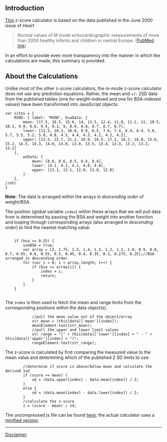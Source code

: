 ## Introduction ##

[This](http://parameterz.blogspot.com/2008/09/m-mode-z-scores.html) z-score calculator is based on the data published in the June 2000 issue of _Heart_

> Normal values of M mode echocardiographic measurements of more than 2000 healthy infants and children in central Europe. ([PubMed link](http://www.ncbi.nlm.nih.gov/pmc/articles/PMC1760862/?tool=pubmed))

In an effort to provide even more transparency into the manner in which the calculations are made, this summary is provided.

## About the Calculations ##

Unlike most of the other z-score calculators, the m-mode z-score calculator does not use any prediction equations. Rather, the mean and +/- 2SD data from the published tables (one for weight-indexed and one for BSA-indexed values) have been transformed into JavaScript objects:

```
var sites = {
    RVDD: { label: 'RVDD', bsaData: {
        mean: [17.5, 16.5, 15.6, 14, 13.5, 12.4, 11.8, 11.2, 11, 10.5, 10.1, 9.9, 9.6, 9.5, 9.3, 9, 8.9, 8.8, 8.7, 8.7, 8.7],
        lower: [11.5, 10.3, 10.0, 9.0, 8.5, 7.6, 7.4, 6.4, 6.4, 5.8, 5.7, 5.5, 5.2, 5.0, 4.8, 4.5, 4.4, 4.3, 4.2, 4.2, 4.2],
        upper: [23.5, 22.7, 21.2, 19.0, 18.5, 17.2, 16.2, 16.0, 15.6, 15.2, 14.5, 14.3, 14.0, 14.0, 13.8, 13.5, 13.4, 13.3, 13.2, 13.2, 13.2]
    },
        wtData: {
            mean: [8.6, 8.6, 8.5, 8.4, 8.4],
            lower: [4.1, 4.1, 4.1, 4.0, 4.0],
            upper: [13.1, 13.1, 12.9, 12.8, 12.8]
        }
    },
//etc
}

```

**Note:** The data is arranged within the arrays in _descending order_ of weight/BSA.

The position (global variable `index`) within these arrays that we will pull data from is determined by passing the BSA and weight into another function and looping through corresponding arrays (also arranged in _descending order_) to find the nearest matching value:

```

    if (bsa >= 0.25) {
        useBSA = true;
        var array = [2, 1.75, 1.5, 1.4, 1.3, 1.2, 1.1, 1.0, 0.9, 0.8, 0.7, 0.65, 0.6, 0.55, 0.5, 0.45, 0.4, 0.35, 0.3, 0.275, 0.25];//BSA arranged in descending order
        for (var i = 0; i < array.length; i++) {
            if (bsa >= array[i]) {
                index = i;
                return;
            }
        }
    }
    
```

The `index` is then used to fetch the mean and range limits from the corresponding positions within the data object(s):

```
            //pull the mean value out of the object/array
            str_mean = (this[data]['mean'][index]);
            meanElement.text(str_mean);
            //pull the upper and lower limit values
            str_range = "(" + this[data]['lower'][index] + " - " + this[data]['upper'][index] + ")";
            rangeElement.text(str_range);

```

The z-score is calculated by first comparing the measured value to the mean value and determining which of the published 2 SD limits to use:

```
        //determine if score is above/below mean and calculate the derived 1sd
        if (score >= mean) {
            sd = (data.upper[index] - data.mean[index]) / 2;
        }
        else {
            sd = (data.mean[index] - data.lower[index]) / 2;
        }
        //calculate the z-score
        z = (score - mean) / sd;

```

The uncompressed js file can be found [here](http://assets.parameterz.com/js/Mmode.js); the actual calculator uses a [minified version](http://assets.parameterz.com/js/Mmode.min.js).


---

[Disclaimer](Disclaimer.md)